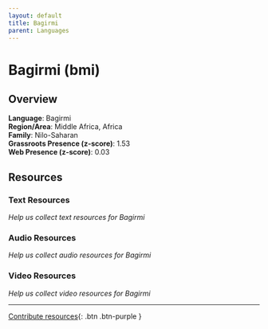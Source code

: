 ```yaml
---
layout: default
title: Bagirmi
parent: Languages
---
```


# Bagirmi (bmi)

## Overview

**Language**: Bagirmi  
**Region/Area**: Middle Africa, Africa  
**Family**: Nilo-Saharan  
**Grassroots Presence (z-score)**: 1.53  
**Web Presence (z-score)**: 0.03  

## Resources

### Text Resources
*Help us collect text resources for Bagirmi*

### Audio Resources
*Help us collect audio resources for Bagirmi*

### Video Resources
*Help us collect video resources for Bagirmi*

---

[Contribute resources](https://forms.office.com/e/1SfLJx3u1r){: .btn .btn-purple }
